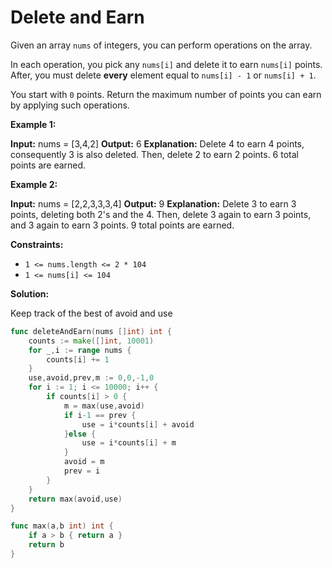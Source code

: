 # Delete and Earn

Given an array  `nums`  of integers, you can perform operations on the array.

In each operation, you pick any  `nums[i]`  and delete it to earn  `nums[i]`  points. After, you must delete  **every**  element equal to  `nums[i] - 1`  or  `nums[i] + 1`.

You start with  `0`  points. Return the maximum number of points you can earn by applying such operations.

**Example 1:**

**Input:** nums = [3,4,2]
**Output:** 6
**Explanation:** Delete 4 to earn 4 points, consequently 3 is also deleted.
Then, delete 2 to earn 2 points.
6 total points are earned.

**Example 2:**

**Input:** nums = [2,2,3,3,3,4]
**Output:** 9
**Explanation:** Delete 3 to earn 3 points, deleting both 2's and the 4.
Then, delete 3 again to earn 3 points, and 3 again to earn 3 points.
9 total points are earned.

**Constraints:**

-   `1 <= nums.length <= 2 * 104`
-   `1 <= nums[i] <= 104`

**Solution:**

Keep track of the best of avoid and use
```go
func deleteAndEarn(nums []int) int {
    counts := make([]int, 10001)
    for _,i := range nums {
        counts[i] += 1
    }
    use,avoid,prev,m := 0,0,-1,0
    for i := 1; i <= 10000; i++ {
        if counts[i] > 0 {
            m = max(use,avoid)
            if i-1 == prev {
                use = i*counts[i] + avoid
            }else {
                use = i*counts[i] + m
            }
            avoid = m
            prev = i
        }
    }
    return max(avoid,use)
}

func max(a,b int) int {
    if a > b { return a }
    return b
}
```